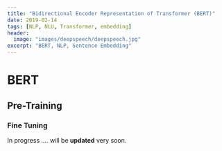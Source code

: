 ```yaml
---
title: "Bidirectional Encoder Representation of Transformer (BERT)"
date: 2019-02-14
tags: [NLP, NLU, Transformer, embedding]
header:
  image: "images/deepspeech/deepspeech.jpg"
excerpt: "BERT, NLP, Sentence Embedding"
---
```


# BERT

## Pre-Training

### Fine Tuning

In progress *....* will be  **updated** very soon.

